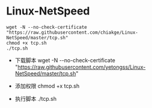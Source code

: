 # Linux-NetSpeed
```
wget -N --no-check-certificate "https://raw.githubusercontent.com/chiakge/Linux-NetSpeed/master/tcp.sh"
chmod +x tcp.sh
./tcp.sh
```
- 下载脚本
wget -N --no-check-certificate "https://raw.githubusercontent.com/yetongss/Linux-NetSpeed/master/tcp.sh"

- 添加权限
chmod +x tcp.sh

- 执行脚本
./tcp.sh
